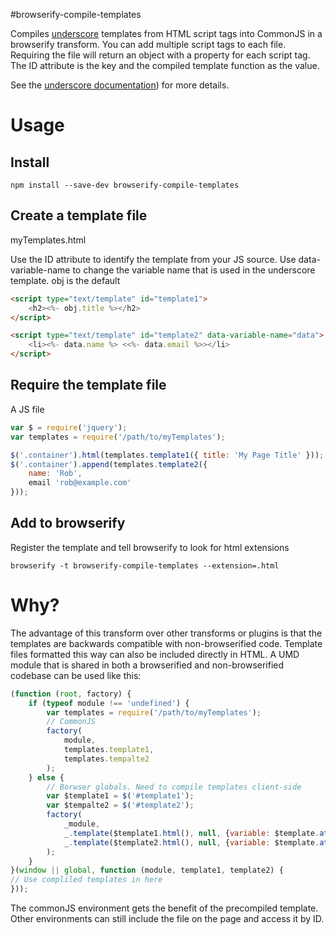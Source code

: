 #browserify-compile-templates

Compiles [underscore](http://underscorejs.org/#template) templates from HTML script tags into CommonJS in a browserify transform. You can add multiple script tags to  each file. Requiring the file will return an object with a property for each script tag. The ID attribute is the key and the compiled template function as the value.

See the [underscore documentation](http://underscorejs.org/#template)) for more details.

# Usage


## Install

```
npm install --save-dev browserify-compile-templates
```

## Create a template file
myTemplates.html

Use the ID attribute to identify the template from your JS source.
Use data-variable-name to change the variable name that is used in the underscore template. obj is the default

```html
<script type="text/template" id="template1">
	<h2><%- obj.title %></h2>
</script>

<script type="text/template" id="template2" data-variable-name="data">
	<li><%- data.name %> <<%- data.email %>></li>
</script>
```

## Require the template file
A JS file

```javascript
var $ = require('jquery');
var templates = require('/path/to/myTemplates');

$('.container').html(templates.template1({ title: 'My Page Title' }));
$('.container').append(templates.template2({
	name: 'Rob',
	email 'rob@example.com'
}));
```

## Add to browserify
Register the template and tell browserify to look for html extensions
```
browserify -t browserify-compile-templates --extension=.html
```

# Why?
The advantage of this transform over other transforms or plugins is that the templates are backwards compatible with non-browserified code. Template files formatted this way can also be included directly in HTML. A UMD module that is shared in both a browserified and non-browserified codebase can be used like this:

```javascript
(function (root, factory) {
    if (typeof module !== 'undefined') {
        var templates = require('/path/to/myTemplates');
        // CommonJS
        factory(
            module,
            templates.template1,
            templates.tempalte2
        );
    } else {
        // Borwser globals. Need to compile templates client-side
        var $template1 = $('#template1');
        var $tempalte2 = $('#template2');
        factory(
            _module,
            _.template($template1.html(), null, {variable: $template.attr('data-variable-name')),
            _.template($template2.html(), null, {variable: $template.attr('data-variable-name'))
        );
    }
}(window || global, function (module, template1, template2) {
// Use compliled templates in here
}));
```

The commonJS environment gets the benefit of the precompiled template. Other environments can still include the file on the page and access it by ID.
